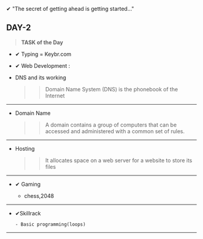 ✔ "The secret of getting ahead is getting started..."

## DAY-2 ##

> **TASK of the Day**
- ✔ Typing = Keybr.com

- ✔ Web Development :
             
 - DNS and its working
   >>Domain Name System (DNS) is the phonebook of the Internet
 ***
 - Domain Name
   >>A domain contains a group of computers that can be accessed and administered with a common set of rules.
 ***
 - Hosting
   >> It allocates space on a web server for a website to store its files
 ***
- ✔ Gaming
   
     - chess,2048
***
- ✔Skillrack

      - Basic programming(loops)
***